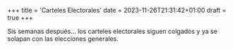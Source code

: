 +++
title = 'Carteles Electorales'
date = 2023-11-26T21:31:42+01:00
draft = true
+++

Sis semanas después... los carteles electorales siguen colgados y ya se solapan con las elecciones generales.
